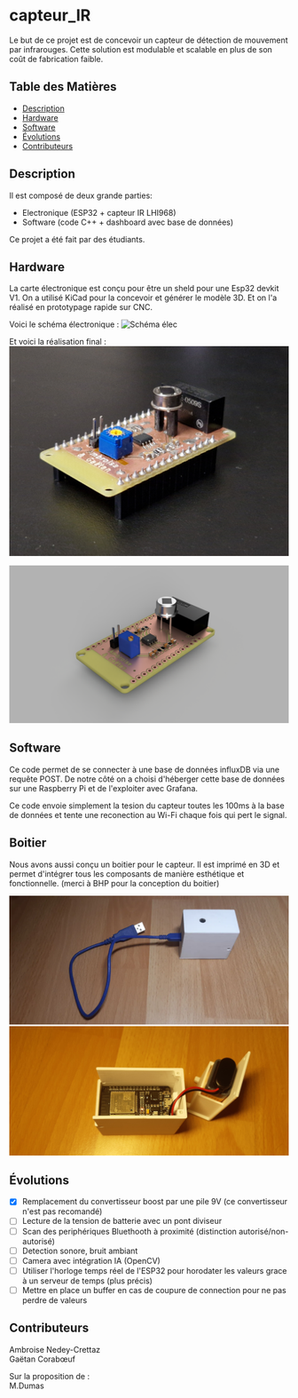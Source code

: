 # capteur_IR

Le but de ce projet est de concevoir un capteur de détection de mouvement par infrarouges. Cette solution est modulable et scalable en plus de son coût de fabrication faible.

## Table des Matières

- [Description](#description)
- [Hardware](#hardware)
- [Software](#software)
- [Évolutions](#évolutions)
- [Contributeurs](#contributeurs)

## Description

Il est composé de deux grande parties:
 - Electronique (ESP32 + capteur IR LHI968)
 - Software (code C++ + dashboard avec base de données)

Ce projet a été fait par des étudiants.

## Hardware

La carte électronique est conçu pour être un sheld pour une Esp32 devkit V1.
On a utilisé KiCad pour la concevoir et générer le modèle 3D.
Et on l'a réalisé en prototypage rapide sur CNC.

Voici le schéma électronique :
![Schéma élec](hardware/CAO/schéma.png)

Et voici la réalisation final :
![rendu carte finie](hardware/3D/image.png)

![rendu 3d de la carte](hardware/3D/detec_presence_IR_2025-May-19_09-16-06AM-000_CustomizedView44217505476.png)

## Software

Ce code permet de se connecter à une base de données influxDB via une requête POST.
De notre côté on a choisi d'héberger cette base de données sur une Raspberry Pi et de l'exploiter avec Grafana.

Ce code envoie simplement la tesion du capteur toutes les 100ms à la base de données et tente une reconection au Wi-Fi chaque fois qui pert le signal.

## Boitier

Nous avons aussi conçu un boitier pour le capteur. Il est imprimé en 3D et permet d'intégrer tous les composants de manière esthétique et fonctionnelle. (merci à BHP pour la conception du boitier)

![boitier](hardware/boitier/boitier.jpg)
![boitier ouvert](hardware/boitier/boitier_ouvert.jpg)

## Évolutions

- [x] Remplacement du convertisseur boost par une pile 9V (ce convertisseur n'est pas recomandé)
- [ ] Lecture de la tension de batterie avec un pont diviseur
- [ ] Scan des periphériques Bluethooth à proximité (distinction autorisé/non-autorisé)
- [ ] Detection sonore, bruit ambiant
- [ ] Camera avec intégration IA (OpenCV)
- [ ] Utiliser l'horloge temps réel de l'ESP32 pour horodater les valeurs grace à un serveur de temps (plus précis)
- [ ] Mettre en place un buffer en cas de coupure de connection pour ne pas perdre de valeurs

## Contributeurs

Ambroise Nedey-Crettaz <br />
Gaëtan Corabœuf

Sur la proposition de : <br />
M.Dumas


